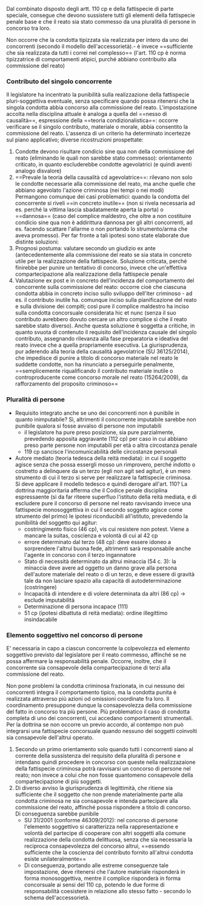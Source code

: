 Dal combinato disposto degli artt. 110 cp e della fattispecie di parte speciale, consegue che devono sussistere tutti gli elementi della fattispecie penale base e che il reato sia stato commesso da una pluralità di persone in concorso tra loro.

Non occorre che la condotta tipizzata sia realizzata per intero da uno dei concorrenti (secondo il modello dell'accessorietà).- è invece ==sufficiente che sia realizzata da tutti i correi nel complesso== (l'art. 110 cp è norma tipizzatrice di comportamenti atipici, purché abbiano contribuito alla commissione del reato)

### Contributo del singolo concorrente
Il legislatore ha incentrato la punibilità sulla realizzazione della fattispecie pluri-soggettiva eventuale, senza specificare quando possa ritenersi che la singola condotta abbia concorso alla commissione del reato.
L'impostazione accolta nella disciplina attuale è analoga a quella del ==nesso di causalità==, espressione della ==teoria condizionalistica==: occorre verificare se il singolo contributo, materiale o morale, abbia consentito la commissione del reato. L'assenza di un criterio ha determinato incertezze sul piano applicativo; diverse ricostruzioni prospettate:
1. Condotte devono risultare condicio sine qua non della commissione del reato (eliminando le quali non sarebbe stato commesso): orientamento criticato, in quanto escluderebbe condotte agevolatrici (e quindi aventi analogo disvalore)
2. ==Prevale la teoria della causalità cd agevolatrice==: rilevano non solo le condotte necessarie alla commissione del reato, ma anche quelle che abbiano agevolato l'azione criminosa (nei tempi o nei modi)
Permangono comunque dei casi problematici: quando la condotta del concorrente si riveli ==in concreto inutile== (non si rivela necessaria ad es. perché la vittima lascia sbadatamente aperta la porta) o ==dannosa== (caso del complice maldestro, che oltre a non costituire condicio sine qua non è addirittura dannosa per gli altri concorrenti, ad es. facendo scattare l'allarme o non portando lo strumento/arma che aveva promesso). Per far fronte a tali ipotesi sono state elaborate due distinte soluzioni:
1. Prognosi postuma: valutare secondo un giudizio ex ante (antecedentemente alla commissione del reato se sia stata in concreto utile per la realizzazione della fattispecie. Soluzione criticata, perché finirebbe per punire un tentativo di concorso, invece che un'effettiva compartecipazione alla realizzazione della fattispecie penale
2. Valutazione ex post e in concreto dell'incidenza del comportamento del concorrente sulla commissione del reato: occorre cioè che ciascuna condotta abbia in concreto inciso sullo sviluppo dell'iter criminoso - ad es. il contributo inutile ha. comunque inciso sulla pianificazione del reato e sulla divisione dei compiti; così pure il complice maldestro ha inciso sulla condotta concorsuale considerata hic et nunc (senza il suo contributo avrebbero dovuto cercare un altro complice sì che il reato sarebbe stato diverso). Anche questa soluzione è soggetta a critiche, in quanto svuota di contenuto il requisito dell'incidenza causale del singolo contributo, assegnando rilevanza alla fase preparatoria e ideativa del reato invece che a quella propriamente esecutiva.
La giurisprudenza, pur aderendo alla teoria della causalità agevolatrice (SU 36125/2014), che impedisce di punire a titolo di concorso materiale nel reato le suddette condotte, non ha rinunciato a perseguirle penalmente, ==semplicemente riqualificando il contributo materiale inutile o controproducente come concorso morale nel reato (15264/2009), da rafforzamento del proposito criminoso==

### Pluralità di persone
- Requisito integrato anche se uno dei concorrenti non è punibile in quanto inimputabile? Sì, altrimenti il concorrente imputabile sarebbe non punibile qualora si fosse avvalso di persone non imputabili
	- il legislatore ha pure preso posizione, sia pure parzialmente, prevedendo apposita aggravante (112 cp) per caso in cui abbiano preso parte persone non imputabili per età o altra circostanza penale
	- 119 cp sancisce l'incomunicabilità delle circostanze personali
- Autore mediato (teoria tedesca della reità mediata): in cui il soggetto agisce senza che possa essergli mosso un rimprovero, perché indotto o costretto a delinquere da un terzo (egli non agit sed agitur), è un mero strumento di cui il terzo si serve per realizzare la fattispecie criminosa. Si deve applicare il modello tedesco e quindi derogare all'art. 110? La dottrina maggioritaria afferma che il Codice penale disciplina espressaente (sì da far riteere superfluo l'istituto della reità mediata, e di escludere pure il concorso di persone nel reato ravvisando invece una fattispecie monosoggettiva in cui il secondo soggetto agisce come strumento del primo) le ipotesi riconducibili all'istituto, prevedendo la punibilità del soggetto qui agitur:
	- costringimento fisico (46 cp), vis cui resistere non potest. Viene a mancare la suitas, coscienza e volontà di cui al 42 cp
	- errore determinato dal terzo (48 cp): deve essere idoneo a sorprendere l'altrui buona fede, altrimenti sarà responsabile anche l'agente in concorso con il terzo ingannatore
	- Stato di necessità determinato da altrui minaccia (54 c. 3): la minaccia deve avere ad oggetto un danno grave alla persona dell'autore materiale del reato o di un terzo, e deve essere di gravità tale da non lasciare spazio alla capacità di autodeterminazione (costringere)
	- Incapacità di intendere e di volere determinata da altri (86 cp) -> esclude imputabilità
	- Determinazione di persona incapace (111)
	- 51 cp (ipotesi dibattuta di reità mediata): ordine illegittimo insindacabile 

### Elemento soggettivo nel concorso di persone
E' necessaria in capo a ciascun concorrente la colpevolezza ed elemento soggettivo previsto dal legislatore per il reato commesso, affinché se ne possa affermare la responsabilità penale. Occorre, inoltre, che il concorrente sia consapevole della compartecipazione di terzi alla commissione del reato.

Non pone problemi la condotta criminosa frazionata, in cui nessuno dei concorrenti integra il comportamento tipico, ma la condotta punita è realizzata attraverso più azioni od omissioni coordinate fra loro. Il coordinamento presuppone dunque la consapevolezza della commissione del fatto in concorso tra più persone.
Più problematico il caso di condotta completa di uno dei concorrenti, cui accedano comportamenti strumentali. Per la dottrina se non occorre un previo accordo, al contempo non può integrarsi una fattispecie concorsuale quando nessuno dei soggetti coinvolti sia consapevole dell'altrui operato.
1. Secondo un primo orientamento solo quando tutti i concorrenti siano al corrente della sussistenza del requisito della pluralità di persone e intendano quindi procedere in concorso con queste nella realizzazaione della fattispecie criminosa potrà ravvisarsi un concorso di persone nel reato; non invece a colui che non fosse quantomeno consapevole della compartecipazione di più soggetti.
2. Di diverso avviso la giurisprudenza di legittimità, che ritiene sia sufficiente che il soggetto che non prende materialmente parte alla condotta criminosa ne sia consapevole e intenda partecipare alla commissione del reato, affinché possa rispondere a titolo di concorso. Di conseguenza sarebbe punibile
	- SU 31/2001 (conforme 46309/2012): nel concorso di persone l'elemento soggettivo si caratterizza nella rappresentazione e volontà del partecipe di cooperare con altri soggetti alla comune realizzazione della condotta delittuosa, senza che sia necessaria la reciproca consapevolezza del concorso altrui, ==essendo sufficiente che la coscienza del contributo fornito all'altrui condotta esiste unilateralmente==
	- Di conseguenza, portando alle estreme conseguenze tale impostazione, deve ritenersi che l'autore materiale risponderà in forma monosoggettiva,  mentre il complice risponderà in forma concorsuale ai sensi del 110 cp, potendo le due forme di responsabilità coesistere in relazione allo stesso fatto - secondo lo schema dell'accessorietà.

